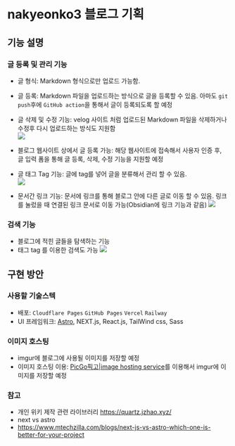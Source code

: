 # nakyeonko3 블로그 기획

## 기능 설명

### 글 등록 및 관리 기능

- 글 형식: Markdown 형식으로만 업로드 가능함.
- 글 등록: Markdown 파일을 업로드하는 방식으로 글을 등록할 수 있음. 아마도 `git push`후에 `GitHub action`을 통해서 글이 등록되도록 할 예정
- 글 삭제 및 수정 기능: velog 사이트 처럼 업로드된 Markdown 파일을 삭제하거나 수정후 다시 업로드하는 방식도 지원함 <br/>
  ![](https://i.imgur.com/zzahd7c.png)
- 블로그 웹사이트 상에서 글 등록 가능: 해당 웹사이트에 접속해서 사용자 인증 후, 글 입력 폼을 통해 글 등록, 삭제, 수정 기능을 지원할 예정

- 글 태그 Tag 기능: 글에 tag를 넣어 글을 분류해서 관리 할 수 있음.<br/>
  ![](https://i.imgur.com/OWnLXLY.png)

- 문서간 링크 기능: 문서에 링크를 통해 블로그 안에 다른 글로 이동 할 수 있음. 링크를 눌렀을 때 연결된 링크 문서로 이동 가능(Obsidian에 링크 기능과 같음)
  ![](https://i.imgur.com/kMWky9O.png)

### 검색 기능

- 블로그에 적힌 글들을 탐색하는 기능
- 태그 tag 를 이용한 검색도 가능
  ![](https://i.imgur.com/lGdcuiD.png)

## 구현 방안

### 사용할 기술스텍

- 배포: `Cloudflare Pages` `GitHub Pages` `Vercel` `Railway`
- UI 프레임워크: [Astro](https://astro.build/), NEXT.js, React.js, TailWind css, Sass

### 이미지 호스팅

- imgur에 블로그에 사용될 이미지를 저장할 예정
- 이미지 호스팅 이용: [PicGo픽고|image hosting service](https://marketplace.visualstudio.com/items?itemName=Spades.vs-picgo)를 이용해서 imgur에 이미지를 저장할 예정

### 참고
- 개인 위키 제작 관련 라이브러리 https://quartz.jzhao.xyz/
- next vs astro
- https://www.mtechzilla.com/blogs/next-js-vs-astro-which-one-is-better-for-your-project

